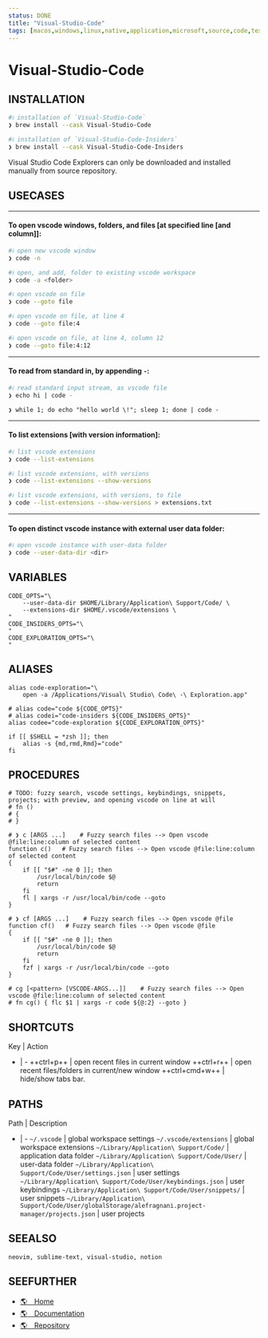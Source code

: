 ```yaml
---
status: DONE
title: "Visual-Studio-Code"
tags: [macos,windows,linux,native,application,microsoft,source,code,text,editor]
---
```


# Visual-Studio-Code

## INSTALLATION


```bash
#ℹ︎ installation of `Visual-Studio-Code`
❯ brew install --cask Visual-Studio-Code
```


```bash
#ℹ︎ installation of `Visual-Studio-Code-Insiders`
❯ brew install --cask Visual-Studio-Code-Insiders
```


Visual Studio Code Explorers can only be downloaded and installed manually from source repository.

## USECASES

----
#### To open vscode windows, folders, and files [at specified line [and column]]:


```bash
#ℹ︎ open new vscode window
❯ code -n
```


```bash
#ℹ︎ open, and add, folder to existing vscode workspace
❯ code -a <folder>
```



```bash
#ℹ︎ open vscode on file
❯ code --goto file
```


```bash
#ℹ︎ open vscode on file, at line 4
❯ code --goto file:4
```


```bash
#ℹ︎ open vscode on file, at line 4, column 12
❯ code --goto file:4:12
```


----
#### To read from standard in, by appending `-`:


```bash
#ℹ︎ read standard input stream, as vscode file
❯ echo hi | code -
```

    ❯ while 1; do echo "hello world \!"; sleep 1; done | code -

----
#### To list extensions [with version information]:


```bash
#ℹ︎ list vscode extensions
❯ code --list-extensions
```


```bash
#ℹ︎ list vscode extensions, with versions
❯ code --list-extensions --show-versions
```


```bash
#ℹ︎ list vscode extensions, with versions, to file
❯ code --list-extensions --show-versions > extensions.txt
```


----
#### To open distinct vscode instance with external user data folder:


```bash
#ℹ︎ open vscode instance with user-data folder
❯ code --user-data-dir <dir>
```



## VARIABLES

    CODE_OPTS="\
        --user-data-dir $HOME/Library/Application\ Support/Code/ \
        --extensions-dir $HOME/.vscode/extensions \
    "
    CODE_INSIDERS_OPTS="\
    "
    CODE_EXPLORATION_OPTS="\
    "

## ALIASES

    alias code-exploration="\
        open -a /Applications/Visual\ Studio\ Code\ -\ Exploration.app"

    # alias code="code ${CODE_OPTS}"
    # alias codei="code-insiders ${CODE_INSIDERS_OPTS}"
    alias codee="code-exploration ${CODE_EXPLORATION_OPTS}"

    if [[ $SHELL = *zsh ]]; then
        alias -s {md,rmd,Rmd}="code"
    fi

## PROCEDURES

    # TODO: fuzzy search, vscode settings, keybindings, snippets, projects; with preview, and opening vscode on line at will
    # fn ()
    # {
    # }

    # ❯ c [ARGS ...]    # Fuzzy search files --> Open vscode @file:line:column of selected content
    function c()   # Fuzzy search files --> Open vscode @file:line:column of selected content
    {
        if [[ "$#" -ne 0 ]]; then
            /usr/local/bin/code $@
            return
        fi
        fl | xargs -r /usr/local/bin/code --goto
    }

    # ❯ cf [ARGS ...]    # Fuzzy search files --> Open vscode @file
    function cf()   # Fuzzy search files --> Open vscode @file
    {
        if [[ "$#" -ne 0 ]]; then
            /usr/local/bin/code $@
            return
        fi
        fzf | xargs -r /usr/local/bin/code --goto
    }

    # cg [<pattern> [VSCODE-ARGS...]]    # Fuzzy search files --> Open vscode @file:line:column of selected content
    # fn cg() { flc $1 | xargs -r code ${@:2} --goto }


## SHORTCUTS

Key | Action
- | -
++ctrl+p++ | open recent files in current window
++ctrl+r++ | open recent files/folders in current/new window
++ctrl+cmd+w++ | hide/show tabs bar.

## PATHS

Path | Description
- | -
`~/.vscode` | global workspace settings
`~/.vscode/extensions` | global workspace extensions
`~/Library/Application\ Support/Code/` | application data folder
`~/Library/Application\ Support/Code/User/` | user-data folder
`~/Library/Application\ Support/Code/User/settings.json` | user settings
`~/Library/Application\ Support/Code/User/keybindings.json` | user keybindings
`~/Library/Application\ Support/Code/User/snippets/` | user snippets
`~/Library/Application\ Support/Code/User/globalStorage/alefragnani.project-manager/projects.json` | user projects

## SEEALSO

    neovim, sublime-text, visual-studio, notion

## SEEFURTHER

- [🌎 Home](https://code.visualstudio.com/)
- [🌎 Documentation](https://code.visualstudio.com/docs)
- [🌎 Repository](https://github.com/microsoft/vscode)
